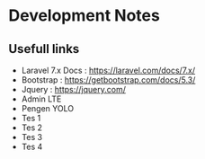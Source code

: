 # Development Notes

## Usefull links
- Laravel 7.x Docs : https://laravel.com/docs/7.x/
- Bootstrap : https://getbootstrap.com/docs/5.3/
- Jquery : https://jquery.com/
- Admin LTE
- Pengen YOLO
- Tes 1
- Tes 2
- Tes 3
- Tes 4
